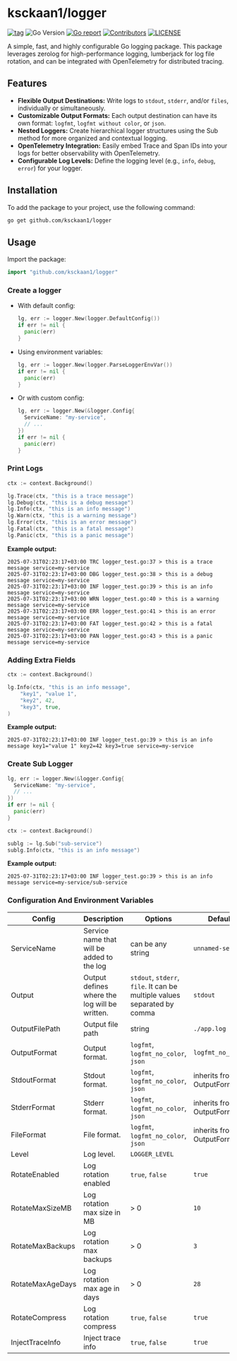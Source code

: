 # ksckaan1/logger

[![tag](https://img.shields.io/github/release/ksckaan1/logger.svg)](https://github.com/ksckaan1/logger/releases)
![Go Version](https://img.shields.io/badge/Go-%3E%3D%201.24.5-%23007d9c)
[![Go report](https://goreportcard.com/badge/github.com/ksckaan1/logger)](https://goreportcard.com/report/github.com/ksckaan1/logger)
[![Contributors](https://img.shields.io/github/contributors/ksckaan1/logger)](https://github.com/ksckaan1/logger/graphs/contributors)
[![LICENSE](https://img.shields.io/badge/LICENCE-MIT-orange?style=flat)](./LICENSE)

A simple, fast, and highly configurable Go logging package. This package leverages zerolog for high-performance logging, lumberjack for log file rotation, and can be integrated with OpenTelemetry for distributed tracing.

## Features
- **Flexible Output Destinations:** Write logs to `stdout`, `stderr`, and/or `files`, individually or simultaneously.
- **Customizable Output Formats:** Each output destination can have its own format: `logfmt`, `logfmt without color`, or `json`.
- **Nested Loggers:** Create hierarchical logger structures using the Sub method for more organized and contextual logging.
- **OpenTelemetry Integration:** Easily embed Trace and Span IDs into your logs for better observability with OpenTelemetry.
- **Configurable Log Levels:** Define the logging level (e.g., `info`, `debug`, `error`) for your logger.

## Installation

To add the package to your project, use the following command:

```sh
go get github.com/ksckaan1/logger
```

## Usage

Import the package:

```go
import "github.com/ksckaan1/logger"
```

### Create a logger

- With default config:

  ```go
  lg, err := logger.New(logger.DefaultConfig())
  if err != nil {
    panic(err)
  }
  ```

- Using environment variables:

  ```go
  lg, err := logger.New(logger.ParseLoggerEnvVar())
  if err != nil {
    panic(err)
  }
  ```

- Or with custom config:

  ```go
  lg, err := logger.New(&logger.Config{
    ServiceName: "my-service",
    // ...
  })
  if err != nil {
    panic(err)
  }
  ```

### Print Logs

```go
ctx := context.Background()

lg.Trace(ctx, "this is a trace message")
lg.Debug(ctx, "this is a debug message")
lg.Info(ctx, "this is an info message")
lg.Warn(ctx, "this is a warning message")
lg.Error(ctx, "this is an error message")
lg.Fatal(ctx, "this is a fatal message")
lg.Panic(ctx, "this is a panic message")
```

**Example output:**

```logfmt
2025-07-31T02:23:17+03:00 TRC logger_test.go:37 > this is a trace message service=my-service
2025-07-31T02:23:17+03:00 DBG logger_test.go:38 > this is a debug message service=my-service
2025-07-31T02:23:17+03:00 INF logger_test.go:39 > this is an info message service=my-service
2025-07-31T02:23:17+03:00 WRN logger_test.go:40 > this is a warning message service=my-service
2025-07-31T02:23:17+03:00 ERR logger_test.go:41 > this is an error message service=my-service
2025-07-31T02:23:17+03:00 FAT logger_test.go:42 > this is a fatal message service=my-service
2025-07-31T02:23:17+03:00 PAN logger_test.go:43 > this is a panic message service=my-service
```

### Adding Extra Fields

```go
ctx := context.Background()

lg.Info(ctx, "this is an info message",
	"key1", "value 1",
	"key2", 42,
	"key3", true,
)
```

**Example output:**

```logfmt
2025-07-31T02:23:17+03:00 INF logger_test.go:39 > this is an info message key1="value 1" key2=42 key3=true service=my-service
```

### Create Sub Logger

```go
lg, err := logger.New(&logger.Config{
  ServiceName: "my-service",
  // ...
})
if err != nil {
  panic(err)
}

ctx := context.Background()

sublg := lg.Sub("sub-service")
sublg.Info(ctx, "this is an info message")
```

**Example output:**

```logfmt
2025-07-31T02:23:17+03:00 INF logger_test.go:39 > this is an info message service=my-service/sub-service
```

### Configuration And Environment Variables

| Config           | Description                                   | Options                                                                  | Default                    | Environment variable         |
| ---------------- | --------------------------------------------- | ------------------------------------------------------------------------ | -------------------------- | ---------------------------- |
| ServiceName      | Service name that will be added to the log    | can be any string                                                        | `unnamed-service`          | `LOGGER_SERVICE_NAME`        |
| Output           | Output defines where the log will be written. | `stdout`, `stderr`, `file`. It can be multiple values separated by comma | `stdout`                   | `LOGGER_OUTPUT`              |
| OutputFilePath   | Output file path                              | string                                                                   | `./app.log`                | `LOGGER_OUTPUT_FILE_PATH`    |
| OutputFormat     | Output format.                                | `logfmt`, `logfmt_no_color`, `json`                                      | `logfmt_no_color`          | `LOGGER_OUTPUT_FORMAT`       |
| StdoutFormat     | Stdout format.                                | `logfmt`, `logfmt_no_color`, `json`                                      | inherits from OutputFormat | `LOGGER_STDOUT_FORMAT`       |
| StderrFormat     | Stderr format.                                | `logfmt`, `logfmt_no_color`, `json`                                      | inherits from OutputFormat | `LOGGER_STDERR_FORMAT`       |
| FileFormat       | File format.                                  | `logfmt`, `logfmt_no_color`, `json`                                      | inherits from OutputFormat | `LOGGER_FILE_FORMAT`         |
| Level            | Log level.                                    | `LOGGER_LEVEL`                                                           |
| RotateEnabled    | Log rotation enabled                          | `true`, `false`                                                          | `true`                     | `LOGGER_ROTATE_ENABLED`      |
| RotateMaxSizeMB  | Log rotation max size in MB                   | > 0                                                                      | `10`                       | `LOGGER_ROTATE_MAX_SIZE_MB`  |
| RotateMaxBackups | Log rotation max backups                      | > 0                                                                      | `3`                        | `LOGGER_ROTATE_MAX_BACKUPS`  |
| RotateMaxAgeDays | Log rotation max age in days                  | > 0                                                                      | `28`                       | `LOGGER_ROTATE_MAX_AGE_DAYS` |
| RotateCompress   | Log rotation compress                         | `true`, `false`                                                          | `true`                     | `LOGGER_ROTATE_COMPRESS`     |
| InjectTraceInfo  | Inject trace info                             | `true`, `false`                                                          | `true`                     | `LOGGER_INJECT_TRACE_INFO`   |








